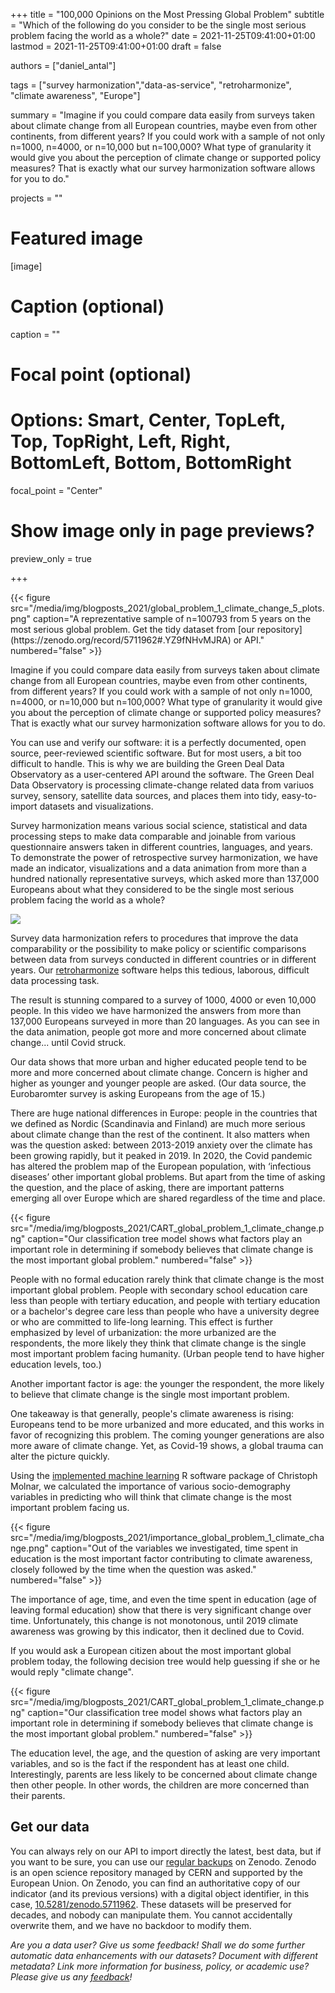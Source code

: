 +++
title = "100,000 Opinions on the Most Pressing Global Problem"
subtitle = "Which of the following do you consider to be the single most serious problem facing the world as a whole?"
date = 2021-11-25T09:41:00+01:00
lastmod = 2021-11-25T09:41:00+01:00
draft = false

authors = ["daniel_antal"]

tags = ["survey harmonization","data-as-service", "retroharmonize", "climate awareness", "Europe"]

summary = "Imagine if you could compare data easily from surveys taken about climate change from all European countries, maybe even from other continents, from different years? If you could work with a sample of not only n=1000, n=4000, or n=10,000 but n=100,000? What type of granularity it would give you about the perception of climate change or supported policy measures?  That is exactly what our survey harmonization software allows for you to do."

projects = ""

# Featured image
[image]
  # Caption (optional)
  caption = ""

  # Focal point (optional)
  # Options: Smart, Center, TopLeft, Top, TopRight, Left, Right, BottomLeft, Bottom, BottomRight
  focal_point = "Center"

  # Show image only in page previews?
  preview_only = true

+++

<td style="text-align: center;">{{< figure src="/media/img/blogposts_2021/global_problem_1_climate_change_5_plots.png" caption="A reprezentative sample of n=100793 from 5 years on the most serious global problem. Get the tidy dataset from [our repository](https://zenodo.org/record/5711962#.YZ9fNHvMJRA) or API." numbered="false" >}}</td>

Imagine if you could compare data easily from surveys taken about climate change from all European countries, maybe even from other continents, from different years? If you could work with a sample of not only n=1000, n=4000, or n=10,000 but n=100,000? What type of granularity it would give you about the perception of climate change or supported policy measures?  That is exactly what our survey harmonization software allows for you to do.

You can use and verify our software: it is a perfectly documented, open source, peer-reviewed scientific software. But for most users, a bit too difficult to handle.  This is why we are building the Green Deal Data Observatory as a user-centered  API around the software.  The Green Deal Data Observatory is processing climate-change related data from variuos survey, sensory, satellite data sources, and places them into tidy, easy-to-import datasets and visualizations.

Survey harmonization means various social science, statistical and data processing steps to make data comparable and joinable from various questionnaire answers taken in different countries, languages, and years. To demonstrate the power of retrospective survey harmonization, we have made an indicator, visualizations and a data animation from more than a hundred nationally representative surveys, which asked more than 137,000 Europeans about what they considered to be the single most serious problem facing the world as a whole?

![](/media/gif/global_problem_1_climate_change_800.gif)

Survey data harmonization refers to procedures that improve the data comparability or the possibility to make policy or scientific comparisons between data from surveys conducted in different countries or in different years. Our [retroharmonize](https://retroharmonize.dataobservatory.eu/) software helps this tedious, laborous, difficult data processing task. 

The result is stunning compared to a survey of 1000, 4000 or even 10,000 people.  In this video we have harmonized the answers from more than 137,000 Europeans surveyed in more than 20 languages. As you can see in the data animation, people got more and more concerned about climate change... until Covid struck.

Our data shows that more urban and higher educated people tend to be more and more concerned about climate change. Concern is higher and higher as younger and younger people are asked. (Our data source, the Eurobaromter survey is asking Europeans from the age of 15.)

There are huge national differences in Europe: people in the countries that we defined as Nordic (Scandinavia and Finland) are much more serious about climate change than the rest of the continent. It also matters when was the question asked: between 2013-2019 anxiety over the climate has been growing rapidly, but it peaked in 2019.  In 2020, the Covid pandemic has altered the problem map of the European population, with ‘infectious diseases’ other important global problems. But apart from the time of asking the question, and the place of asking, there are important patterns emerging all over Europe which are shared regardless of the time and place.


<td style="text-align: center;">{{< figure src="/media/img/blogposts_2021/CART_global_problem_1_climate_change.png" caption="Our classification tree model shows what factors play an important role in determining if somebody believes that climate change is the most important global problem." numbered="false" >}}</td>

People with no formal education rarely think that climate change is the most important global problem. People with secondary school education care less than people with tertiary education, and people with tertiary education or a bachelor's degree care less than people who have a university degree or who are committed to life-long learning. This effect is further emphasized by level of urbanization: the more urbanized are the respondents, the more likely they think that climate change is the single most important problem facing humanity. (Urban people tend to have higher education levels, too.)

Another important factor is age: the younger the respondent, the more likely to believe that climate change is the single most important problem.

One takeaway is that generally, people's climate awareness is rising: Europeans tend to be more urbanized and more educated, and this works in favor of recognizing this problem.  The coming younger generations are also more aware of climate change. Yet, as Covid-19 shows, a global trauma can alter the picture quickly.

Using the [implemented machine learning](https://christophm.github.io/interpretable-ml-book/) R software package of Christoph Molnar, we calculated the importance of various socio-demography variables in predicting who will think that climate change is the most important problem facing us.

<td style="text-align: center;">{{< figure src="/media/img/blogposts_2021/importance_global_problem_1_climate_change.png" caption="Out of the variables we investigated, time spent in education is the most important factor contributing to climate awareness, closely followed by the time when the question was asked." numbered="false" >}}</td>

The importance of age, time, and even the time spent in education (age of leaving formal education) show that there is very significant change over time. Unfortunately, this change is not monotonous, until 2019 climate awareness was growing by this indicator, then it declined due to Covid.

If you would ask a European citizen about the most important global problem today, the following decision tree would help guessing if she or he would reply "climate change". 

<td style="text-align: center;">{{< figure src="/media/img/blogposts_2021/CART_global_problem_1_climate_change.png" caption="Our classification tree model shows what factors play an important role in determining if somebody believes that climate change is the most important global problem." numbered="false" >}}</td>

The education level, the age, and the question of asking are very important variables, and so is the fact if the respondent has at least one child.  Interestingly, parents are less likely to be concerned about climate change then other people. In other words, the children are more concerned than their parents. 

## Get our data

You can always rely on our API to import directly the latest, best data, but if you want to be sure, you can use our [regular backups](https://zenodo.org/record/5711962#.YZ9fNHvMJRA) on Zenodo. Zenodo is an open science repository managed by CERN and supported by the European Union. On Zenodo, you can find an authoritative copy of our indicator (and its previous versions) with a digital object identifier, in this case, [10.5281/zenodo.5711962](https://doi.org/10.5281/zenodo.5711962). These datasets will be preserved for decades, and nobody can manipulate them. You cannot accidentally overwrite them, and we have no backdoor to modify them.

*Are you a data user? Give us some feedback! Shall we do some further automatic data enhancements with our datasets? Document with different metadata? Link more information for business, policy, or academic use? Please  give us any [feedback](https://reprex.nl/#contact)!*
